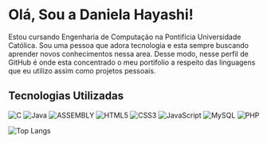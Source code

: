 # Olá, Sou a Daniela Hayashi!

Estou cursando Engenharia de Computação na Pontifícia Universidade Católica. Sou uma pessoa que adora tecnologia e esta sempre buscando aprender novos conhecimentos nessa area. Desse modo, nesse perfil de GitHub é onde esta concentrado o meu portifolio a respeito das linguagens que eu utilizo assim como projetos pessoais.

## Tecnologias Utilizadas

![C](https://img.shields.io/badge/c-%2300599C.svg?style=for-the-badge&logo=c&logoColor=white) ![Java](https://img.shields.io/badge/java-%23ED8B00.svg?style=for-the-badge&logo=openjdk&logoColor=white) ![ASSEMBLY](https://img.shields.io/badge/_-ASM-701516.svg?style=for-the-badge) ![HTML5](https://img.shields.io/badge/html5-%23E34F26.svg?style=for-the-badge&logo=html5&logoColor=white) ![CSS3](https://img.shields.io/badge/css3-%231572B6.svg?style=for-the-badge&logo=css3&logoColor=white) ![JavaScript](https://img.shields.io/badge/javascript-%23323330.svg?style=for-the-badge&logo=javascript&logoColor=%23F7DF1E) ![MySQL](https://img.shields.io/badge/mysql-%2300f.svg?style=for-the-badge&logo=mysql&logoColor=white) ![PHP](https://img.shields.io/badge/php-%23777BB4.svg?style=for-the-badge&logo=php&logoColor=white)

![Top Langs](https://github-readme-stats.vercel.app/api/top-langs/?username=danchih&layout=compact&theme=dark)


